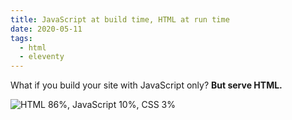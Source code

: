 ```yaml
---
title: JavaScript at build time, HTML at run time
date: 2020-05-11
tags:
  - html
  - eleventy
---
```


What if you build your site with JavaScript only? **But serve HTML.**

![HTML 86%, JavaScript 10%, CSS 3%](html-86-percent.png)
